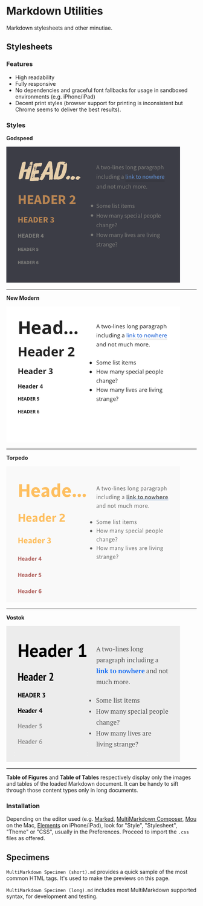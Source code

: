 Markdown Utilities
==================

Markdown stylesheets and other minutiae.

Stylesheets
-----------

### Features

- High readability
- Fully responsive
- No dependencies and graceful font fallbacks for usage in sandboxed environments (e.g. iPhone/iPad)
- Decent print styles (browser support for printing is inconsistent but Chrome seems to deliver the best results).

### Styles

**Godspeed**

![](previews/godspeed.png)

---

**New Modern**

![](previews/new-modern.png)

---

**Torpedo**

![](previews/torpedo.png)

---

**Vostok**

![](previews/vostok.png)

---

**Table of Figures** and **Table of Tables** respectively display only the images and tables of the loaded Markdown document. It can be handy to sift through those content types only in long documents.

### Installation

Depending on the editor used (e.g. [Marked](http://markedapp.com/), [MultiMarkdown Composer](http://multimarkdown.com/), [Mou](http://mouapp.com/) on the Mac, [Elements](http://www.secondgearsoftware.com/elements/) on iPhone/iPad), look for "Style", "Stylesheet", "Theme" or "CSS", usually in the Preferences. Proceed to import the `.css` files as offered.

Specimens
---------

`MultiMarkdown Specimen (short).md` provides a quick sample of the most common HTML tags. It's used to make the previews on this page.

`MultiMarkdown Specimen (long).md` includes most MultiMarkdown supported syntax, for development and testing.